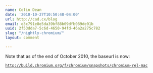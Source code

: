 ```yaml
---
name: Colin Dean
date: '2010-10-27T10:50:48-04:00'
url: http://cad.cx/blog
email: e3c791e8e5da39bf88b09dfb089de01b
uuid: 2f53dda7-5c6d-4650-94fd-46a2a275c782
slug: "/nightly-chromium/"
layout: comment

---
```


Note that as of the end of October 2010, the baseurl is now:

<code>http://build.chromium.org/f/chromium/snapshots/chromium-rel-mac</code>
